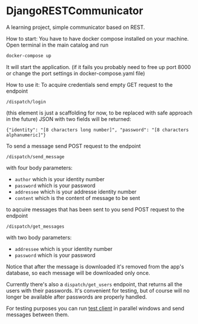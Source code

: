 # DjangoRESTCommunicator
A learning project, simple communicator based on REST.

How to start:
You have to have docker compose installed on your machine.
Open terminal in the main catalog and run
```sh
docker-compose up
```
It will start the application.
(if it fails you probably need to free up port 8000 or change the port settings in docker-compose.yaml file)

How to use it:
To acquire credentials send empty GET request to the endpoint
```
/dispatch/login
```
(this element is just a scaffolding for now, to be replaced with safe approach in the future)
JSON with two fields will be returned:
```
{"identity": "[8 characters long number]", "password": "[8 characters alphanumeric]"}
```
To send a message send POST request to the endpoint
```
/dispatch/send_message
```
with four body parameters:
  - ```author``` which is your identity number
  - ```password``` which is your password
  - ```addressee``` which is your addresse identity number
  - ```content``` which is the content of message to be sent

to aqcuire messages that has been sent to you send POST request to the endpoint
```
/dispatch/get_messages
```
with two body parameters:
  - ```addressee``` which is your identity number
  - ```password``` which is your password
  
Notice that after the message is downloaded it's removed from the app's database, so each message will be downloaded only once.

Currently there's also a
```dispatch/get_users```
endpoint, that returns all the users with their passwords.
It's convenient for testing, but of course will no longer be available after passwords are properly handled.

For testing purposes you can run [test client](https://github.com/KrzysztofDux/DjangoRESTCommunicatorTestClient) in parallel windows and send messages between them.
